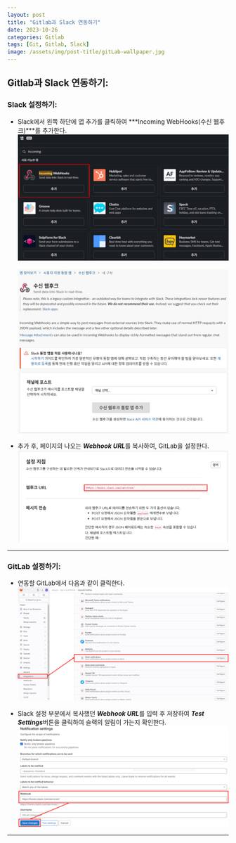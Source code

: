 ```yaml
---
layout: post
title: "Gitlab과 Slack 연동하기"
date: 2023-10-26
categories: Gitlab
tags: [Git, Gitlab, Slack]
image: /assets/img/post-title/gitLab-wallpaper.jpg
---
```



## Gitlab과 Slack 연동하기:
### Slack 설정하기:
- Slack에서 왼쪽 하단에 앱 추가를 클릭하여 ***Incoming WebHooks(수신 웹후크)***를 추가한다.
[![Slack Incoming WebHooks 추가](/assets/img/post/Gitlab/Slack%20Incoming%20WebHooks%20추가.png)](/assets/img/post/Gitlab/Slack%20Incoming%20WebHooks%20추가.png)&nbsp; 
[![Slack Webhooks 채널 추가](/assets/img/post/Gitlab/Slack%20Webhooks%20채널%20추가.png)](/assets/img/post/Gitlab/Slack%20Webhooks%20채널%20추가.png)

- 추가 후, 페이지의 나오는 ***Webhook URL***를 복사하여, GitLab을 설정한다.
[![slack gitlab webhook url](/assets/img/post/Gitlab/slack%20gitlab%20webhook%20url.png)](/assets/img/post/Gitlab/slack%20gitlab%20webhook%20url.png)

* * *

### GitLab 설정하기:
- 연동할 GitLab에서 다음과 같이 클릭한다.
[![gitlab slack 알림 설치](/assets/img/post/Gitlab/gitlab%20slack%20알림%20설치.png)](/assets/img/post/Gitlab/gitlab%20slack%20알림%20설치.png)

- Slack 설정 부분에서 복사했던 ***Webhook URL***를 입력 후 저장하여 ***Test Settings***버튼을 클릭하여 슬랙의 알림이 가는지 확인한다.
[![Gitlab Slack Notification setting URL 적용](/assets/img/post/Gitlab/Gitlab%20Slack%20Notification%20setting%20URL%20적용.png)](/assets/img/post/Gitlab/Gitlab%20Slack%20Notification%20setting%20URL%20적용.png)

* * *